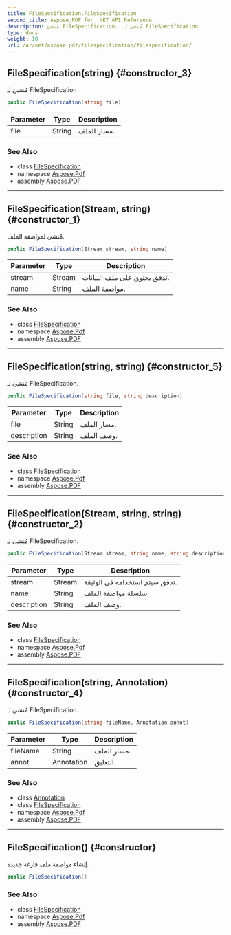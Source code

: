 ```yaml
---
title: FileSpecification.FileSpecification
second_title: Aspose.PDF for .NET API Reference
description: مُنشئ FileSpecification. مُنشئ لـ FileSpecification
type: docs
weight: 10
url: /ar/net/aspose.pdf/filespecification/filespecification/
---
```

## FileSpecification(string) {#constructor_3}

مُنشئ لـ FileSpecification

```csharp
public FileSpecification(string file)
```

| Parameter | Type | Description |
| --- | --- | --- |
| file | String | مسار الملف. |

### See Also

* class [FileSpecification](../)
* namespace [Aspose.Pdf](../../../aspose.pdf/)
* assembly [Aspose.PDF](../../../)

---

## FileSpecification(Stream, string) {#constructor_1}

مُنشئ لمواصفة الملف.

```csharp
public FileSpecification(Stream stream, string name)
```

| Parameter | Type | Description |
| --- | --- | --- |
| stream | Stream | تدفق يحتوي على ملف البيانات. |
| name | String | مواصفة الملف. |

### See Also

* class [FileSpecification](../)
* namespace [Aspose.Pdf](../../../aspose.pdf/)
* assembly [Aspose.PDF](../../../)

---

## FileSpecification(string, string) {#constructor_5}

مُنشئ لـ FileSpecification.

```csharp
public FileSpecification(string file, string description)
```

| Parameter | Type | Description |
| --- | --- | --- |
| file | String | مسار الملف. |
| description | String | وصف الملف. |

### See Also

* class [FileSpecification](../)
* namespace [Aspose.Pdf](../../../aspose.pdf/)
* assembly [Aspose.PDF](../../../)

---

## FileSpecification(Stream, string, string) {#constructor_2}

مُنشئ لـ FileSpecification.

```csharp
public FileSpecification(Stream stream, string name, string description)
```

| Parameter | Type | Description |
| --- | --- | --- |
| stream | Stream | تدفق سيتم استخدامه في الوثيقة. |
| name | String | سلسلة مواصفة الملف. |
| description | String | وصف الملف. |

### See Also

* class [FileSpecification](../)
* namespace [Aspose.Pdf](../../../aspose.pdf/)
* assembly [Aspose.PDF](../../../)

---

## FileSpecification(string, Annotation) {#constructor_4}

مُنشئ لـ FileSpecification.

```csharp
public FileSpecification(string fileName, Annotation annot)
```

| Parameter | Type | Description |
| --- | --- | --- |
| fileName | String | مسار الملف. |
| annot | Annotation | التعليق. |

### See Also

* class [Annotation](../../../aspose.pdf.annotations/annotation/)
* class [FileSpecification](../)
* namespace [Aspose.Pdf](../../../aspose.pdf/)
* assembly [Aspose.PDF](../../../)

---

## FileSpecification() {#constructor}

إنشاء مواصفة ملف فارغة جديدة.

```csharp
public FileSpecification()
```

### See Also

* class [FileSpecification](../)
* namespace [Aspose.Pdf](../../../aspose.pdf/)
* assembly [Aspose.PDF](../../../)